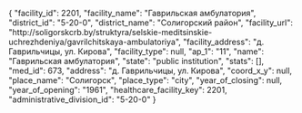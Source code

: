 {
    "facility_id": 2201,
    "facility_name": "Гаврильская амбулатория",
    "district_id": "5-20-0",
    "district_name": "Солигорский район",
    "facility_url": "http:\/\/soligorskcrb.by\/struktyra\/selskie-meditsinskie-uchrezhdeniya\/gavrilchitskaya-ambulatoriya",
    "facility_address": "д. Гаврильчицы, ул. Кирова",
    "facility_type": null,
    "ap_1": "11",
    "name": "Гаврильская амбулатория",
    "state": "public institution",
    "stats": [],
    "med_id": 673,
    "address": "д. Гаврильчицы, ул. Кирова",
    "coord_x_y": null,
    "place_name": "Солигорск",
    "place_type": "city",
    "year_of_closing": null,
    "year_of_opening": "1961",
    "healthcare_facility_key": 2201,
    "administrative_division_id": "5-20-0"
}